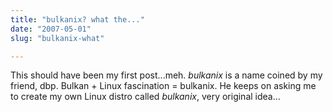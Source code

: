 ```yaml
---
title: "bulkanix? what the..."
date: "2007-05-01"
slug: "bulkanix-what"

---
```


This should have been my first post...meh. _bulkanix_ is a name coined by my friend, dbp. Bulkan + Linux fascination = bulkanix. He keeps on asking me to create my own Linux distro called _bulkanix_, very original idea...
